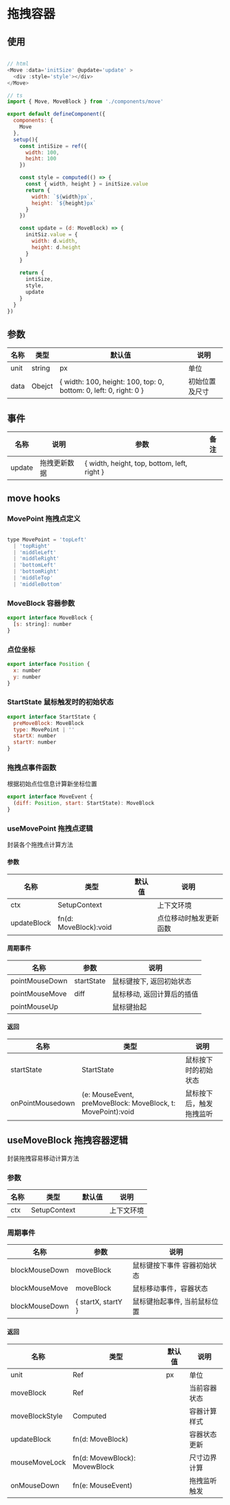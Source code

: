 # 拖拽容器

## 使用
```js

// html
<Move :data='initSize' @update='update' >
  <div :style='style'></div>
</Move>

// ts
import { Move, MoveBlock } from './components/move'

export default defineComponent({
  components: {
    Move
  },
  setup(){
    const intiSize = ref({
      width: 100,
      heiht: 100
    })

    const style = computed(() => {
      const { width, height } = initSize.value
      return {
        width: `${width}px`,
        height: `${height}px`
      }
    })

    const update = (d: MoveBlock) => {
      initSiz.value = {
        width: d.width,
        height: d.height
      }
    }
    
    return {
      intiSize,
      style,
      update
    }
  }
})

```

## 参数

| 名称 | 类型 | 默认值 | 说明 |
| --- | --- | --- | --- |
| unit | string | px | 单位
| data | Obejct | { width: 100, height: 100, top: 0, bottom: 0, left: 0, right: 0 } | 初始位置及尺寸 |

## 事件
| 名称 | 说明 | 参数 | 备注 |
| --- | --- | --- | --- |
| update | 拖拽更新数据 | { width, height, top, bottom, left, right } | |


## move hooks

### MovePoint 拖拽点定义
```js

type MovePoint = 'topLeft'
  | 'topRight'
  | 'middleLeft'
  | 'middleRight'
  | 'bottomLeft'
  | 'bottomRight'
  | 'middleTop'
  | 'middleBottom'

```

### MoveBlock 容器参数
```js
export interface MoveBlock {
  [s: string]: number
}
```

### 点位坐标
``` js
export interface Position {
  x: number
  y: number
}
```

### StartState 鼠标触发时的初始状态
``` js
export interface StartState {
  preMoveBlock: MoveBlock
  type: MovePoint | ''
  startX: number
  startY: number
}
```

### 拖拽点事件函数
根据初始点位信息计算新坐标位置
``` js
export interface MoveEvent {
  (diff: Position, start: StartState): MoveBlock
}
```
### useMovePoint 拖拽点逻辑
封装各个拖拽点计算方法

#### 参数
| 名称 | 类型 | 默认值 | 说明 |
| --- | --- | --- | --- |
| ctx | SetupContext |  | 上下文环境 |
| updateBlock | fn(d: MoveBlock):void | | 点位移动时触发更新函数 |

#### 周期事件
| 名称 | 参数 | 说明 |
| --- | --- | --- |
| pointMouseDown | startState | 鼠标键按下, 返回初始状态 |
| pointMouseMove | diff | 鼠标移动, 返回计算后的插值 |
| pointMouseUp | | 鼠标键抬起 |

#### 返回
| 名称 | 类型 | 说明 |
| --- | --- | --- |
| startState | StartState | 鼠标按下时的初始状态 |
| onPointMousedown | (e: MouseEvent, preMoveBlock: MoveBlock, t: MovePoint):void | 鼠标按下后，触发拖拽监听 |


## useMoveBlock 拖拽容器逻辑
封装拖拽容易移动计算方法

### 参数
| 名称 | 类型 | 默认值 | 说明 |
| --- | --- | --- | --- |
| ctx | SetupContext |  | 上下文环境 |

### 周期事件
| 名称 | 参数 | 说明 |
| --- | --- | --- |
| blockMouseDown | moveBlock | 鼠标键按下事件 容器初始状态 |
| blockMouseMove | moveBlock | 鼠标移动事件，容器状态 |
| blockMouseDown | { startX, startY } | 鼠标键抬起事件, 当前鼠标位置 |

#### 返回
| 名称 | 类型 | 默认值 |说明 |
| --- | --- | --- | --- |
| unit | Ref<string> | px | 单位 |
| moveBlock | Ref<moveBlock> |  | 当前容器状态 |
| moveBlockStyle | Computed<moveBlock> | | 容器计算样式 |
| updateBlock | fn(d: MoveBlock) | | 容器状态更新 |
| mouseMoveLock | fn(d: MovewBlock): MovewBlock  | | 尺寸边界计算 |
| onMouseDown | fn(e: MouseEvent) | | 拖拽监听触发 |